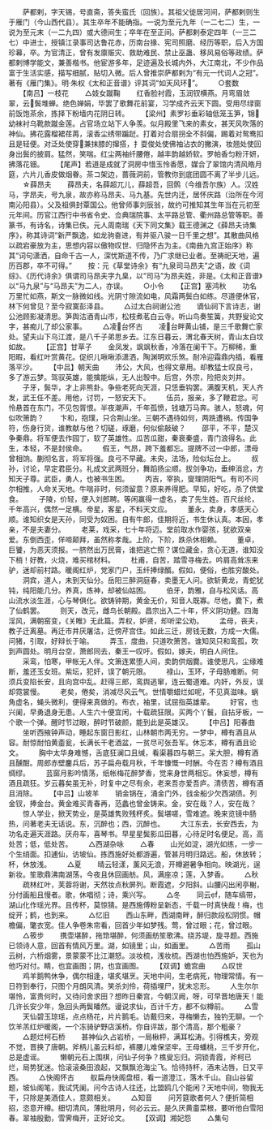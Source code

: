 <!-- { "loadSidebar": true } -->
　　萨都剌，字天锡，号直斋，答失蛮氏（回族）。其祖父徙居河间，萨都剌则生于雁门（今山西代县）。其生卒年不能确指。一说为至元九年（一二七二）生，一说为至元末（一二九四）或大德间生；卒年在至正间。萨都剌泰定四年（一三二七）中进士，授镇江录事司达鲁花赤，历南台掾、宪司照磨、经历等职，后入方国珍幕，卒。为官清正，曾有发廪赈灾、救助难民、禁止巫蛊、移风易俗等政绩。萨都剌博学能文，兼善楷书。他宦游多年，足迹遍及长城内外，大江南北，不少作品富于生活实感，描写细腻，贴切入微。后人曾推崇萨都剌为“有元一代词人之冠”。著有《雁门集》。明·朱权《太和正音谱》评其词“如天风环”。
　　○套数
　　【南吕】一枝花
　　△妓女蹴鞠
　　红香脸衬霞，玉润钗横燕。月弯眉敛翠，云鬓堆蝉。绝色婵娟，毕罢了歌舞花前宴，习学成齐云天下圆。受用尽绿窗前饭饱茶余，拣择下粉墙内花阴日转。
　　【梁州】素罗衫垂彩轴低笼玉笋，锦幼袜衬乌靴款蹴金莲。占官场立站下人争羡。似月殿里飞来的素女，甚天风吹落的神仙。拂花露榴裙荏苒，滚香尘绣带蹁跹。打着对合扇拐全不斜偏，踢着对鸳鸯扣且是轻便。对泛处使穿兼抹膝的撺搭，扌耍俊处使佛袖沾衣的撇演，妆翘处使回身出鬓的披肩。猛然，笑喘。红尘两袖纤腰倦，越丰韵越娇软。罗帕香匀粉汗妍，拂落花钿。
　　【尾声】若道是成就了洞房中惜玉怜香愿，媒合了翠馆内清风皓月筵，六片儿香皮做烟眷。茶コ架边，蔷薇洞前，管教你到底团圆不离了半步儿远。
　　☆薛昂夫
　　薛昂夫，名薛超兀儿，薛超吾，回鹘（今维吾尔族）人。汉姓马，字昂夫，号九泉，故亦称马昂夫、马九基。先世内迁，居怀庆路（治所在今河南沁阳县）。父及祖俱封覃国公。他曾师事刘辰翁，故约可推知其生年当在元初至元年间。历官江西行中书省令史、佥典瑞院事、太平路总管、衢州路总管等职。善篆书，有诗名，诗集已佚。元人周南瑞《天下同文集》载王德渊之《薛昂夫诗集序》，称其诗词“新严飘逸，如龙驹奋进，有并驱八骏一日千里之想”。其散曲风格以疏宕豪放为主，思想内容以傲物叹世、归隐怀古为主。《南曲九宫正始序》称其“词句潇洒，自命千古一人，深忧斯道不传，乃广求继已业者。至祷祀天地，遍历百郡，卒不可得。”
　　按：元《草堂诗余》有“九泉司马昂夫”之语，故《词综》、《历代诗余》俱谓司马昂夫字九臬，以“司马”为昂夫姓，非是。《太和正音谱》以“马九泉”与“马昂夫”为二人，亦误。
　　○小令
　　【正宫】塞鸿秋
　　功名万里忙如燕，斯文一脉微如线。光阴寸隙流如电，风霜两鬓白如练。尽道便休官，林下何曾见？至今寂寞彭泽县。
　　△过太白祠谢公池
　　谪仙祠下言诗志，谢公池顾影凝清思。笋舆沽酒青山市，松枝煮茗白云寺。听山鸟奏笙簧，共野叟论文字，甚痴儿了却公家事。
　　△凌台怀古
　　凌台畔黄山铺，是三千歌舞亡家处。望夫山下乌江渡，是八千子弟思乡去。江东日暮云，渭北春天树，青山太白坟如故。
　　【正宫】甘草子
　　金凤发，飒飒秋香，冷落在阑干下。万柳稀，重阳暇，看红叶赏黄花。促织儿啾啾添潇洒，陶渊明欢乐煞。耐冷迎霜鼎内插，看雁落平沙。
　　【中吕】朝天曲
　　沛公，大风，也得文章用。却教猛士叹良弓，多了游云梦。驾驭英雄，能擒能纵，无人出彀中。后宫，外宗，险把炎刘并。
　　子牙，鬓华，才上非熊卦。争些老死向天涯，只恁垂钩罢。满腹天机，天人齐发，武王任不差。用他，讨罚，一怒安天下。
　　伍员，报亲，多了鞭君忿。可怜悬首在东门，不见包胥恨。半夜潮声，千年孤愤，钱塘万马奔。骇人，怒魂，何似吹箫韵？
　　卞和，抱璞，只合荆山坐。三朝不遇待如何，两跣遭祸。传国争符，伤身行货，谁教献与他？切磋，琢磨，何似偷敲破？
　　邵平，不平，楚汉争秦鼎。将军便去作园丁，软了英雄性。瓜苦瓜甜，秦衰秦盛，青门浪得名。此生，本轻，不是封侯命。
　　假王，气昂，跨下羞都忘。提牌不过一中郎，漂母曾相饷。蒯彻名言，将军将强。良弓不早藏。未央，法场，险似坛台上。
　　叔孙，讨论，早定君臣分。礼成文武两班分，舞蹈扬尘顺。拔剑争功，垂绅消忿，方知天子尊。武臣，勇人，也被书生困。
　　丙吉，宰执，燮理阴阳气。有司不问尔相推，人命关天地。牛喘非时，何须留意？原来养得肥。早知，好吃，杀了供堂食。
　　子陵，价轻，便入刘郎聘。等闲赢得一虚名，卖了先生姓。百尺丝纶，千年高兴，偶然一足横。帝星，客星，不料天文应。
　　董永，卖身，孝感天心顺。谁知织女是天孙，同受为奴困。自有牛郎，佳期将近，书生休认真。本因，孝亲，不是夫妻分。
　　老莱，戏采，七十年将迈。堂前取水作婴孩，犹欲双亲爱。东倒西歪，佯啼颠拜，虽然称孝哉。上阶，下阶，跌杀休相赖。
　　董卓，巨饕，为恶天须报。一脐然出万民膏，谁把逃亡照？谋位藏金，贪心无道，谁知没下梢！好教，火烧，难买棺材料。
　　杜甫，自苦，踏雪寻梅去。吟肩高耸冻来驴，迷却前村路。暖阁红炉，党家门户，玉纤捧绿醑。假如，便俗，也胜穷酸处。
　　洞宾，道人，未到天仙分。岳阳三醉洞庭春，卖墨无人问。欲斩黄龙，青蛇犹钝，纯阳能几分。养真，炼神，却被仙姑困。
　　伯牙，韵雅，自与松风话。高山流水淡生涯，心与琴俱化。欲铸钟期，黄金无价，知音人既寡。尽他，爨下，煮了仙鹤罢。
　　则天，改元，雌鸟长朝殿。昌宗出入二十年，怀义阴功健。四海淫风，满朝窑变，《关睢》无此篇。弄权，妒贤，却听梁公劝。
　　孟母，丧夫，教子迁离墓。再迁市井厌屠沽，迁傍芹宫住。如此三迁，房钱无数，方成一大儒。问猪，引取，好辩长于喻。
　　弄玉，度曲，只道吹箫苦。谁知凤只和鸾孤，吹到声圆处。明月台空，萧郎同去，秦王一叹吁。假如，嫁夫，明白人间住。
　　采鸾，怕寒，甲帐无人伴。文箫连累堕人间，卖韵供烟爨。谁使思凡，尘缘难断，羞还玉女班。紫坛，犯奸，误了朝元限。
　　禄山，玉环，子母肠难断。何须兵变陷长安，且向宫中乱。赶得三郎，鸾舆逃窜，连云蜀道难。内奸，外反，误却霓裳慢。
　　老矣，倦矣，消减尽风云气。世情嚼蜡烂如呢，不见真滋味。蜗角虚名，蝇头微利，便得来真做的。布衣，袖里，试屈指英雄辈。
　　好官，也兴阑，早勇退身无患。人生六十便宜闲，十载疏狂限。买两个丫鬟，自拈牙板，一个歌一个弹。醒时节过眼，醉时节破颜，能到此是英雄汉。
　　【中吕】阳春曲
　　坐听西掖钟声动，睡起东窗日影红，山林朝市两无穷。一梦中，樽有酒且从容。耐惊耐怕黄齑瓮，长满长干老酒盆，一贫尽可张吾军。休忘本，樽有酒且论文。
　　胸中太华身难憾，舌底狂澜口且缄，看渠暮四与朝三。呆大胆，樽有酒且醺酣。周郎赤壁鏖兵后，苏子扁舟载月秋，千年慷慨一时酬。今在否？樽有酒且绸缪。
　　芸窗月影吟情荡，纸帐梅花醉梦香，觉来身世两相忘。休妄想，樽有酒且疏狂。岁云暮矣虽无补，时复中之尽有余，老来吾亦爱吾庐。清债苦，樽有酒且消除。
　　【中吕】山坡羊
　　销金锅在，涌金门外，戗金船少欠西湖债。列金钗，捧金台。黄金难买青春再，范蠡也曾金铸来。金，安在哉？人，安在哉？
　　惊人学业，掀天势业，是英雄隽败残杯炙。鬓堪嗟，雪难遮。晚来览镜中肠热，问著老夫无话说。东，沉醉也；西，沉醉也。
　　大江东去，长安西去，为功名走遍天涯路。厌舟车，喜琴书。早星星鬓影瓜田暮，心待足时名便足。高，高处苦；低，低处苦。
　　△西湖杂咏
　　△春
　　山光如淀，湖光如练，一步一个生绡面。扣逋仙，访坡仙。拣西施好处都游遍，管甚月明归路远。船，休放转；杯，休放浅。
　　△夏
　　晴云轻漾，薰风无浪，开樽避暑争相向。映湖光，逞新妆。笙歌鼎沸南湖荡，今夜且休回画舫。风，满座凉；莲，入梦香。
　　△秋
　　疏林红叶，芙蓉将谢，天然妆点秋屏列。断霞遮，夕阳斜。山腰闪出闲亭榭，分付画船且慢者。歌，休唱彻；诗，乘兴写。
　　△冬
　　同云，随车缟带，湖山化作瑶光界。且传杯，莫惊猜。是西施傅粉呈新态，千载一时真快哉！梅，也绽开；鹤，也到来。
　　△忆旧
　　西山东畔，西湖南畔，醉归款段松阴惯。帽檐偏，氅衣宽。佳人争卷朱帘看，回首少年如梦残。莺，曾过眼；花，曾过眼。
　　△筱步
　　携壶堪醉，拖筇堪醉，何须画舫笙歌沸。绕苏堤，旋寻题。西施已领诗人意，回首有情风万里。湖，如镜里；山，如画里。
　　△苦雨
　　孤山云树，六桥烟雾，景蒙蒙不比江潮怒。淡妆梳，浅妆梳。西湖也怕西施妒，天也为他巧对付。睛，也宜画图；阴，也宜画图。
　　【双调】蟾宫曲
　　△叹世
　　鸡羊鹅鸭休争，偶尔相逢，堪炙堪烹。天地中间，生老病死，物理常情。有一日符到奉行，只图个月朗风清。笑杀刘伶，荷插埋尸，犹未忘形。
　　人生尔尔堪怜，富贵何时，又待问舍求田？想昨日秦宫，今朝汉阙，呀，可早晋地唐天！能几许长安少年，急回头两鬓皤然。谩说求仙，百计千方，都不似樽前。
　　△雪
　　天仙碧玉琼瑶，点点杨花，片片鹅毛。访戴归来，寻梅懒去，独钓无聊。一个饮羊羔红炉暖阁，一个冻骑驴野店溪桥。你自评跋，那个清高，那个粗豪？
　　△题烂柯石桥
　　甚神仙久占岩桥，一局楸枰，满耳松涛。引得樵夫，旁观不觉，晋换了唐朝。斧柄儿虽云料却，裤腰儿难保坚牢。王母蟠桃，三千岁开化，总是虚谣。
　　懒朝元石上围棋，问仙子何争？樵叟忘归。洞锁青霞，斧柯已烂，局势犹迷。恰滚滚桑田浪起，又飘飘沧海尘飞。恰待持杯，酒未沾唇，日又平西。
　　△快阁怀古
　　舣扁舟快阁盘桓，看一道澄江，落木千山。自山谷留题，坡仙阁笔，我试凭阑。问今古诗人往还，比盟鸥几个能闲？天地中间，物我无干，只除是美酒佳人，意颇相关。
　　△知音
　　问芳筵歌者何人？便折简相招，恣意开樽。细切清风，薄批明月，何必云云。是久厌黄齑菜根，要听他白雪阳春。翠袖殷勤，雪霁梅开，正好论文。
　　【双调】湘妃怨
　　△集句
